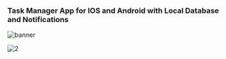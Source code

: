 ### Task Manager App for IOS and Android with Local Database and Notifications


![banner](https://github.com/Shazaib-Danish/Task-Manager-App/assets/75744833/66fde197-4d7e-4c4c-8a4f-52fc353cd073)


![2](https://github.com/Shazaib-Danish/Task-Manager-App/assets/75744833/dc004aec-be9a-4166-99b1-8a7cac812f9d)



